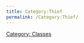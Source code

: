 ```yaml
---
title: Category:Thief
permalink: /Category:Thief/
---
```


[Category: Classes](Category:_Classes "wikilink")